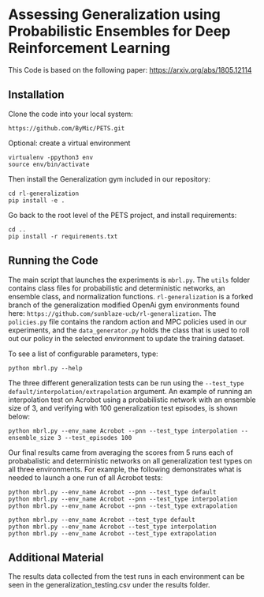 # Assessing Generalization using Probabilistic Ensembles for Deep Reinforcement Learning

This Code is based on the following paper: https://arxiv.org/abs/1805.12114

## Installation

Clone the code into your local system:
```
https://github.com/ByMic/PETS.git
```

Optional: create a virtual environment
```
virtualenv -ppython3 env
source env/bin/activate
```

Then install the Generalization gym included in our repository:
```
cd rl-generalization
pip install -e .
```

Go back to the root level of the PETS project, and install requirements:
```
cd ..
pip install -r requirements.txt
```

## Running the Code
The main script that launches the experiments is ```mbrl.py```. The ```utils``` folder contains class files for probabilistic and deterministic networks, an ensemble class, and normalization functions. ```rl-generalization``` is a forked branch of the generalization modified OpenAi gym environments found here: ``` https://github.com/sunblaze-ucb/rl-generalization ```. The ```policies.py``` file contains the random action and MPC policies used in our experiments, and the ```data_generator.py``` holds the class that is used to roll out our policy in the selected environment to update the training dataset.

To see a list of configurable parameters, type:
```
python mbrl.py --help
```

The three different generalization tests can be run using the ```--test_type default/interpolation/extrapolation``` argument. An example of running an interpolation test on Acrobot using a probabilistic network with an ensemble size of 3, and verifying with 100 generalization test episodes, is shown below:
```
python mbrl.py --env_name Acrobot --pnn --test_type interpolation --ensemble_size 3 --test_episodes 100
```

Our final results came from averaging the scores from 5 runs each of probabalistic and deterministic networks on all generalization test types on all three environments. For example, the following demonstrates what is needed to launch a one run of all Acrobot tests:
```
python mbrl.py --env_name Acrobot --pnn --test_type default
python mbrl.py --env_name Acrobot --pnn --test_type interpolation
python mbrl.py --env_name Acrobot --pnn --test_type extrapolation

python mbrl.py --env_name Acrobot --test_type default
python mbrl.py --env_name Acrobot --test_type interpolation
python mbrl.py --env_name Acrobot --test_type extrapolation
```

## Additional Material
The results data collected from the test runs in each environment can be seen in the generalization_testing.csv under the results folder.



